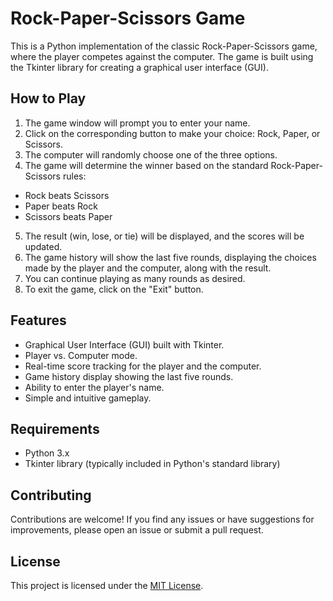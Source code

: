 # Rock-Paper-Scissors Game

This is a Python implementation of the classic Rock-Paper-Scissors game, where the player competes against the computer. The game is built using the Tkinter library for creating a graphical user interface (GUI).

## How to Play

1. The game window will prompt you to enter your name.
2. Click on the corresponding button to make your choice: Rock, Paper, or Scissors.
3. The computer will randomly choose one of the three options.
4. The game will determine the winner based on the standard Rock-Paper-Scissors rules:
  - Rock beats Scissors
  - Paper beats Rock
  - Scissors beats Paper
5. The result (win, lose, or tie) will be displayed, and the scores will be updated.
6. The game history will show the last five rounds, displaying the choices made by the player and the computer, along with the result.
7. You can continue playing as many rounds as desired.
8. To exit the game, click on the "Exit" button.

## Features

- Graphical User Interface (GUI) built with Tkinter.
- Player vs. Computer mode.
- Real-time score tracking for the player and the computer.
- Game history display showing the last five rounds.
- Ability to enter the player's name.
- Simple and intuitive gameplay.

## Requirements

- Python 3.x
- Tkinter library (typically included in Python's standard library)

## Contributing

Contributions are welcome! If you find any issues or have suggestions for improvements, please open an issue or submit a pull request.

## License

This project is licensed under the [MIT License](LICENSE).
